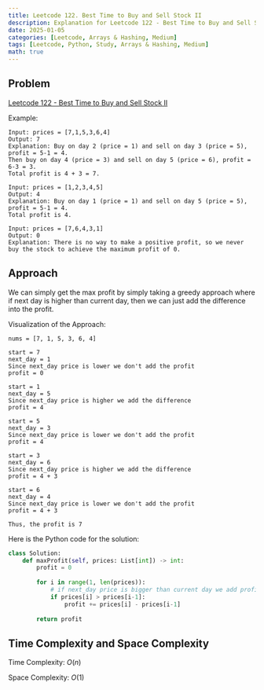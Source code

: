 ```yaml
---
title: Leetcode 122. Best Time to Buy and Sell Stock II
description: Explanation for Leetcode 122 - Best Time to Buy and Sell Stock II, and its solution in Python.
date: 2025-01-05
categories: [Leetcode, Arrays & Hashing, Medium]
tags: [Leetcode, Python, Study, Arrays & Hashing, Medium]
math: true
---
```


## Problem
[Leetcode 122 - Best Time to Buy and Sell Stock II](https://leetcode.com/problems/best-time-to-buy-and-sell-stock-ii/description/)

Example:
```
Input: prices = [7,1,5,3,6,4]
Output: 7
Explanation: Buy on day 2 (price = 1) and sell on day 3 (price = 5), profit = 5-1 = 4.
Then buy on day 4 (price = 3) and sell on day 5 (price = 6), profit = 6-3 = 3.
Total profit is 4 + 3 = 7.

Input: prices = [1,2,3,4,5]
Output: 4
Explanation: Buy on day 1 (price = 1) and sell on day 5 (price = 5), profit = 5-1 = 4.
Total profit is 4.

Input: prices = [7,6,4,3,1]
Output: 0
Explanation: There is no way to make a positive profit, so we never buy the stock to achieve the maximum profit of 0.
```
## Approach

We can simply get the max profit by simply taking a greedy approach where if next day is higher than current day, then we can just add the difference into the profit.

Visualization of the Approach:
```
nums = [7, 1, 5, 3, 6, 4]

start = 7
next_day = 1
Since next_day price is lower we don't add the profit
profit = 0

start = 1
next_day = 5
Since next_day price is higher we add the difference 
profit = 4

start = 5
next_day = 3
Since next_day price is lower we don't add the profit
profit = 4

start = 3
next_day = 6
Since next_day price is higher we add the difference
profit = 4 + 3

start = 6
next_day = 4
Since next_day price is lower we don't add the profit
profit = 4 + 3

Thus, the profit is 7
```

Here is the Python code for the solution:
```python
class Solution:
    def maxProfit(self, prices: List[int]) -> int:
        profit = 0
        
        for i in range(1, len(prices)):
            # if next_day price is bigger than current day we add profit
            if prices[i] > prices[i-1]:
                profit += prices[i] - prices[i-1]
        
        return profit
```

## Time Complexity and Space Complexity

Time Complexity: $O(n)$

Space Complexity: $O(1)$